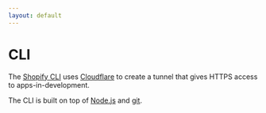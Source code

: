 ```yaml
---
layout: default
---
```


# CLI

The [Shopify CLI](https://shopify.dev/docs/api/shopify-cli) uses [Cloudflare](https://www.cloudflare.com/) to create a tunnel that gives HTTPS access to apps-in-development.

The CLI is built on top of [Node.js](https://nodejs.org/en) and [git](https://git-scm.com/).

